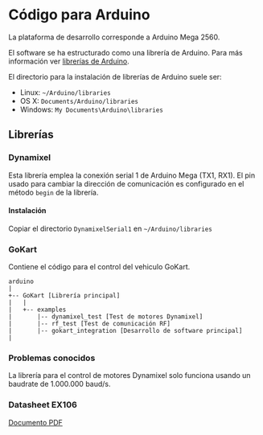 # Código para Arduino

La plataforma de desarrollo corresponde a Arduino Mega 2560.

El software se ha estructurado como una librería de Arduino. Para más información ver [librerías de Arduino]( https://www.arduino.cc/en/Guide/Libraries).

El directorio para la instalación de librerías de Arduino suele ser:
* Linux: `~/Arduino/libraries`
* OS X: `Documents/Arduino/libraries`
* Windows: `My Documents\Arduino\libraries`

## Librerías

### Dynamixel

Esta librería emplea la conexión serial 1 de Arduino Mega (TX1, RX1). El pin usado para cambiar la dirección de comunicación es configurado en el método `begin` de la librería. 

#### Instalación

Copiar el directorio `DynamixelSerial1` en `~/Arduino/libraries`

### GoKart

Contiene el código para el control del vehiculo GoKart.

```
arduino
|
+-- GoKart [Librería principal]
|   |
|   +-- examples
|       |-- dynamixel_test [Test de motores Dynamixel]
|       |-- rf_test [Test de comunicación RF]
|       |-- gokart_integration [Desarrollo de software principal]
|
```
### Problemas conocidos

La librería para el control de motores Dynamixel solo funciona usando un baudrate de 1.000.000 baud/s.

### Datasheet EX106
[Documento PDF](http://www.hizook.com/files/users/3/EX-106_Robotis_Dynamixel_Servo_UserGuide.pdf)

